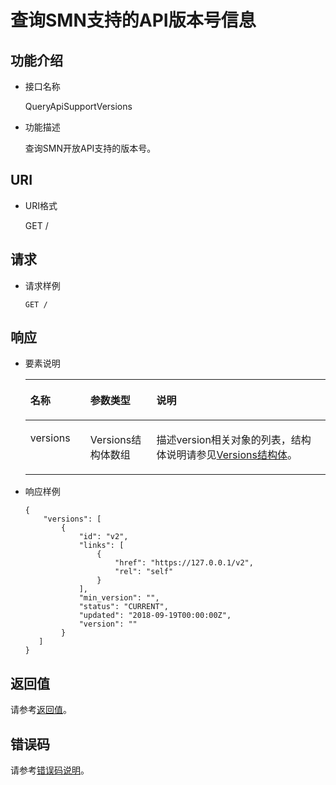 # 查询SMN支持的API版本号信息<a name="ZH-CN_TOPIC_0133216132"></a>

## 功能介绍<a name="zh-cn_topic_0118694332_section46354700"></a>

-   接口名称

    QueryApiSupportVersions

-   功能描述

    查询SMN开放API支持的版本号。


## URI<a name="zh-cn_topic_0118694332_section14539121"></a>

-   URI格式

    GET /


## 请求<a name="zh-cn_topic_0118694332_section63743225"></a>

-   请求样例

    ```
    GET /
    ```


## 响应<a name="zh-cn_topic_0118694332_section36818119"></a>

-   要素说明

    <a name="zh-cn_topic_0118694332_table26328706"></a>
    <table><thead align="left"><tr id="zh-cn_topic_0118694332_row6366124"><th class="cellrowborder" valign="top" width="20%" id="mcps1.1.4.1.1"><p id="zh-cn_topic_0118694332_p45894015"><a name="zh-cn_topic_0118694332_p45894015"></a><a name="zh-cn_topic_0118694332_p45894015"></a>名称</p>
    </th>
    <th class="cellrowborder" valign="top" width="22%" id="mcps1.1.4.1.2"><p id="zh-cn_topic_0118694332_p26427706"><a name="zh-cn_topic_0118694332_p26427706"></a><a name="zh-cn_topic_0118694332_p26427706"></a>参数类型</p>
    </th>
    <th class="cellrowborder" valign="top" width="57.99999999999999%" id="mcps1.1.4.1.3"><p id="zh-cn_topic_0118694332_p60269446"><a name="zh-cn_topic_0118694332_p60269446"></a><a name="zh-cn_topic_0118694332_p60269446"></a>说明</p>
    </th>
    </tr>
    </thead>
    <tbody><tr id="zh-cn_topic_0118694332_row22411503"><td class="cellrowborder" valign="top" width="20%" headers="mcps1.1.4.1.1 "><p id="zh-cn_topic_0118694332_p3392477"><a name="zh-cn_topic_0118694332_p3392477"></a><a name="zh-cn_topic_0118694332_p3392477"></a>versions</p>
    </td>
    <td class="cellrowborder" valign="top" width="22%" headers="mcps1.1.4.1.2 "><p id="zh-cn_topic_0118694332_p6355195"><a name="zh-cn_topic_0118694332_p6355195"></a><a name="zh-cn_topic_0118694332_p6355195"></a>Versions结构体数组</p>
    </td>
    <td class="cellrowborder" valign="top" width="57.99999999999999%" headers="mcps1.1.4.1.3 "><p id="p09481736355"><a name="p09481736355"></a><a name="p09481736355"></a>描述version相关对象的列表，结构体说明请参见<a href="Versions结构体.md">Versions结构体</a>。</p>
    </td>
    </tr>
    </tbody>
    </table>

-   响应样例

    ```
    {
        "versions": [
            {
                "id": "v2",
                "links": [
                    {
                        "href": "https://127.0.0.1/v2",
                        "rel": "self"
                    }
                ],
                "min_version": "",
                "status": "CURRENT",
                "updated": "2018-09-19T00:00:00Z",
                "version": ""
            }
       ]
    }
    ```


## 返回值<a name="zh-cn_topic_0118694332_section62927619"></a>

请参考[返回值](返回值.md)。

## 错误码<a name="section73211020122511"></a>

请参考[错误码说明](错误码说明.md)。

